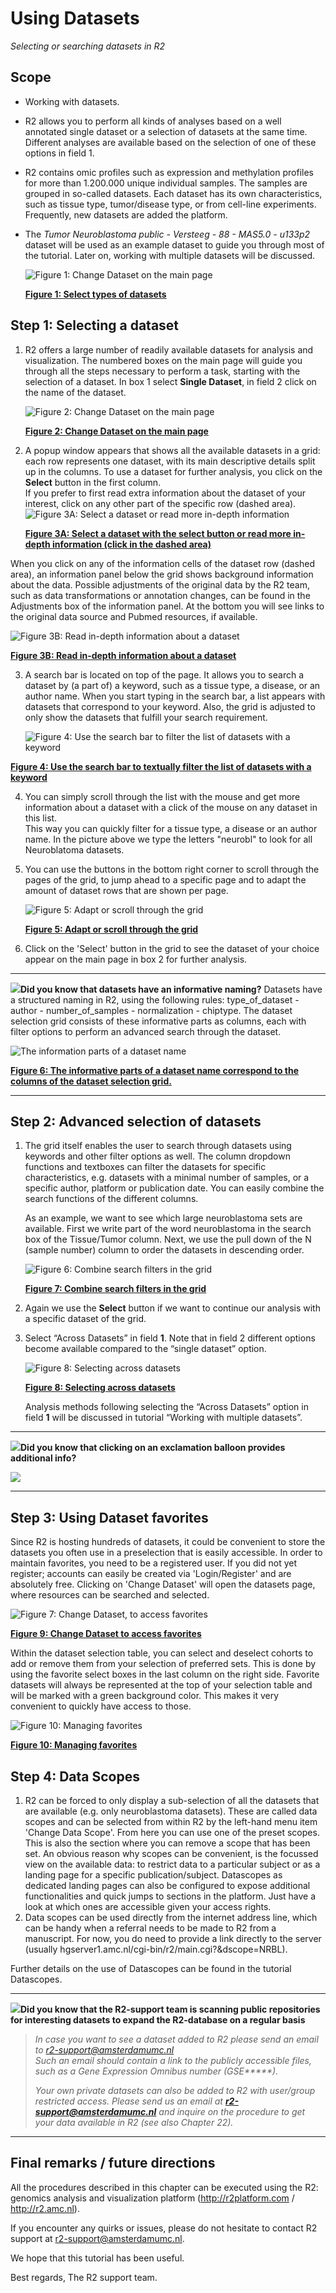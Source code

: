 <a id="using_datasets"> </a>

Using Datasets
==============

*Selecting or searching datasets in R2*

Scope
-----

- Working with datasets.
- R2 allows you to perform all kinds of analyses based on a well
    annotated single dataset or a selection of datasets at the
    same time. Different analyses are available based on the selection
    of one of these options in field 1.
- R2 contains omic profiles such as expression and methylation profiles for more than 1.200.000 unique
    individual samples. The samples are grouped in so-called datasets. Each dataset has its own characteristics, 
    such as tissue type, tumor/disease type, or from cell-line experiments. Frequently, new datasets are added the platform.
- The *Tumor Neuroblastoma public - Versteeg - 88 - MAS5.0 -
    u133p2* dataset will be used as an example dataset to guide you
    through most of the tutorial. Later on, working with multiple
    datasets will be discussed.

   ![](_static/images/Usingdatasets/Usingdatasets_type.png "Figure 1: Change Dataset on the main page")

   [**Figure 1: Select types of datasets**](_static/images/Usingdatasets_type.png)



Step 1: Selecting a dataset
---------------

1. R2 offers a large number of readily available datasets for analysis and visualization.
    The numbered boxes on the main page will guide you through all the steps necessary to perform a task, starting
    with the selection of a dataset. In box 1 select **Single Dataset**, in field 2 click on the name of the dataset.
	
    ![](_static/images/Usingdatasets/UsingDataset_selectv1a.png "Figure 2: Change Dataset on the main page")
	
    [**Figure 2: Change Dataset on the main page**](_static/images/UsingDataset_selectv1a.png)

	
2. A popup window appears that shows all the available datasets in a grid: each row represents one dataset, with its main descriptive details split up in the columns. To use a dataset for further analysis, you click on the **Select** button in the first column.   
   If you prefer to first read extra information about the dataset of your interest, click on any other part of the specific row (dashed area).
   ![](_static/images/Usingdatasets/UsingDataset_select_selectbutton.png "Figure 3A: Select a dataset or read more in-depth information")

   [**Figure 3A: Select a dataset with the select button or read more in-depth information (click in the dashed area)**](_static/images/Usingdatasets/UsingDataset_select_selectbutton.png)  

 When you click on any of the information cells of the dataset row (dashed area), an information panel below the grid shows background information about the data. Possible adjustments of the original data by the R2 team, such as data transformations or annotation changes, can be found in the Adjustments box of the information panel. At the bottom you will see links to the original data source and Pubmed resources, if available. 

![](_static/images/Usingdatasets/UsingDataset_click_information.png "Figure 3B: Read in-depth information about a dataset")
	
 [**Figure 3B:  Read in-depth information about a dataset**](_static/images/Usingdatasets/UsingDataset_click_information.png) 

3. A search bar is located on top of the page. It allows you to search a dataset by (a part of) a keyword, such as a tissue type, 
   a disease, or an author name. When you start typing in the search bar, a list appears with datasets that 
   correspond to your keyword. Also, the grid is adjusted to only show the datasets that fulfill your search requirement.

   ![](_static/images/Usingdatasets/UsingDataset_select_dropdown_text.png "Figure 4: Use the search bar to filter the list of datasets with a keyword")
		 

[**Figure 4: Use the search bar to textually filter the list of datasets with a keyword**](_static/images/Usingdatasets/UsingDataset_select_dropdown_text.png)  
   
4. You can simply scroll through the list with the mouse and get more information about a dataset with a click of the mouse on any dataset in this list.  
   This way you can quickly filter for a tissue type, a disease or an author name. In the picture above we type the letters "neurobl" to look for all Neuroblatoma datasets. 
   
5. You can use the buttons in the bottom right corner to scroll through the pages of the grid, to jump ahead to a specific page and to adapt the amount of dataset rows that are shown per page. 

    ![](_static/images/Usingdatasets/UsingDataset_scroll_through_grid.png "Figure 5: Adapt or scroll through the grid")
	
    [**Figure 5: Adapt or scroll through the grid**](_static/images/Usingdatastes/UsingDataset_scroll_through_grid.png) 
    
6. Click on the 'Select' button in the grid to see the dataset of your choice appear on the main page in box 2 for further analysis.



----------

  ![](_static/images/R2d2_logo.png)**Did you know that datasets have an informative naming?**   Datasets have a structured naming in R2, using the following rules: type_of_dataset - author - number_of_samples - normalization - chiptype. The dataset selection grid consists of these informative parts as columns, each with filter options to perform an advanced search through the dataset.

  ![](_static/images/Usingdatasets/UsingDataset_understanding_dataset_names.png "The information parts of a dataset name")
	
  [**Figure 6: The informative parts of a dataset name correspond to the columns of the dataset selection grid.**](_static/images/Usingdatasets/UsingDataset_understanding_dataset_names.png) 

----------


Step 2: Advanced selection of datasets
---------------

1. The grid itself enables the user to search through datasets using keywords and other filter options as well. 
   The column dropdown functions and textboxes can filter the datasets for specific characteristics, e.g. datasets 
   with a minimal number of samples, or a specific author, platform or publication date. You can easily combine the 
   search functions of the different columns.  
  
   As an example, we want to see which large neuroblastoma sets are available. First we write part of the word 
   neuroblastoma in the search box of the Tissue/Tumor column. Next, we use the pull down of the N (sample number) column 
   to order the datasets in descending order. 
	
    ![](_static/images/Usingdatasets/UsingDataset_combine_grid_filters.png "Figure 6: Combine search filters in the grid")
	
    [**Figure 7: Combine search filters in the grid**](_static/images/Usingdatasets/UsingDataset_combine_grid_filters.png)
	
2. Again we use the **Select** button if we want to continue our analysis with a specific dataset of the grid. 
	
3. Select “Across Datasets” in field **1**. Note that in field 2
    different options become available compared to the “single
    dataset” option.
   
    ![](_static/images/Usingdatasets/UsingDatasets_SelectAcrossDatasetsInR2v1.png "Figure 8: Selecting across datasets")
	
    [**Figure 8: Selecting across datasets**](_static/images/Usingdatasets/UsingDatasets_SelectAcrossDatasetsInR2v1.png)
	
    Analysis methods following selecting the “Across Datasets” option in field **1** will be discussed in tutorial “Working with multiple datasets”.  


-------------
 ![](_static/images/R2d2_logo.png)**Did you know that clicking on an exclamation balloon provides additional info?**      

 ![](_static/images/Usingdatasets/UsingDatasets_information_balloonv1a.png)

-------------


Step 3: Using Dataset favorites
---------------

Since R2 is hosting hundreds of datasets, it could be convenient to store the datasets you often use in a preselection that 
is easily accessible. In order to maintain favorites, you need to be a registered user. If you did not yet register; 
accounts can easily be created via 'Login/Register' and are absolutely free. Clicking on 'Change Dataset' will open the 
datasets page, where resources can be searched and selected.

![](_static/images/Usingdatasets/UsingDataset_selectv1a.png  "Figure 7: Change Dataset, to access favorites")
	
[**Figure 9: Change Dataset to access favorites**](_static/images/Usingdatasets/UsingDataset_selectv1a.png)

Within the dataset selection table, you can select and deselect cohorts to add or remove them from your selection of 
preferred sets. This is done by using the favorite select boxes in the last column on the right side. Favorite 
datasets will always be represented at the top of your selection table and will be marked with a green background 
color. This makes it very convenient to quickly have access to those. 

![](_static/images/Usingdatasets/UsingDataset_selectfav.png "Figure 10: Managing favorites")
	
[**Figure 10: Managing favorites**](_static/images/Usingdatasets/UsingDataset_selectfav.png)


Step 4: Data Scopes
---------------

1. R2 can be forced to only display a sub-selection of all the datasets that are available (e.g. only neuroblastoma datasets). 
    These are called data scopes and can be selected from within R2 by the left-hand menu item 'Change Data Scope'. 
    From here you can use one of the preset scopes. 
    This is also the section where you can remove a scope that has been set. 
    An obvious reason why scopes can be convenient, is the focussed view on the available data: 
    to restrict data to a particular subject or as a landing page for a specific publication/subject.
    Datascopes as dedicated landing pages can also be configured to expose additional functionalities and quick jumps to sections in the platform. 
    Just have a look at which ones are accessible given your access rights.  
2. Data scopes can be used directly from the internet address line, which can be handy when a referral needs to be made to R2 from a manuscript. For now, you do need to provide a link directly to the server (usually hgserver1.amc.nl/cgi-bin/r2/main.cgi?&dscope=NRBL).  

Further details on the use of Datascopes can be found in the tutorial Datascopes.   

----------
 ![](_static/images/R2d2_logo.png)**Did you know that the R2-support team is scanning public repositories for interesting datasets to expand the R2-database on a regular basis**      

> *In case you want to see a dataset added to R2 please send an email to r2-support@amsterdamumc.nl  
> Such an email should contain a link to the publicly accessible files, such as a Gene Expression Omnibus number (GSE\*\*\*\*\*).* 
>
> *Your own private datasets can also be added to R2 with user/group restricted access. Please send us an email at* ***<r2-support@amsterdamumc.nl>*** *and inquire on the procedure to get your data available in R2 (see also Chapter 22).*

---------------



Final remarks / future directions
---------------------------------


All the procedures described in this chapter can be executed using the R2: genomics analysis and visualization platform (http://r2platform.com / http://r2.amc.nl).

If you encounter any quirks or issues, please do not hesitate to contact R2 support at r2-support@amsterdamumc.nl.

We hope that this tutorial has been useful.

Best regards,
The R2 support team.




